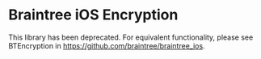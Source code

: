 # Braintree iOS Encryption

This library has been deprecated. For equivalent functionality, please see BTEncryption in https://github.com/braintree/braintree_ios.
